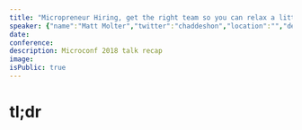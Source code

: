 ```yaml
---
title: "Micropreneur Hiring, get the right team so you can relax a little"
speaker: {"name":"Matt Molter","twitter":"chaddeshon","location":"","description":"","verified":false,"image":"","website":""}
date:
conference:
description: Microconf 2018 talk recap
image:
isPublic: true
---
```


# tl;dr
